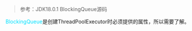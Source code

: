
>参考：JDK18.0.1 BlockingQueue源码

<span style="color:#00E0FF">BlockingQueue</span>是创建ThreadPoolExecutor时必须提供的属性，所以需要了解。



